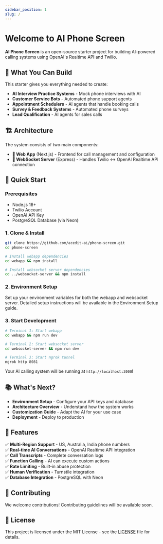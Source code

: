 ```yaml
---
sidebar_position: 1
slug: /
---
```


# Welcome to AI Phone Screen

**AI Phone Screen** is an open-source starter project for building AI-powered calling systems using OpenAI's Realtime API and Twilio.

## 🎯 What You Can Build

This starter gives you everything needed to create:

- **AI Interview Practice Systems** - Mock phone interviews with AI
- **Customer Service Bots** - Automated phone support agents  
- **Appointment Schedulers** - AI agents that handle booking calls
- **Survey & Feedback Systems** - Automated phone surveys
- **Lead Qualification** - AI agents for sales calls

## 🏗️ Architecture

The system consists of two main components:

- **📱 Web App** (Next.js) - Frontend for call management and configuration
- **🔌 WebSocket Server** (Express) - Handles Twilio ↔ OpenAI Realtime API connection

## 🚀 Quick Start

### Prerequisites

- Node.js 18+
- Twilio Account
- OpenAI API Key
- PostgreSQL Database (via Neon)

### 1. Clone & Install

```bash
git clone https://github.com/acedit-ai/phone-screen.git
cd phone-screen

# Install webapp dependencies
cd webapp && npm install

# Install websocket server dependencies  
cd ../websocket-server && npm install
```

### 2. Environment Setup

Set up your environment variables for both the webapp and websocket server. Detailed setup instructions will be available in the Environment Setup guide.

### 3. Start Development

```bash
# Terminal 1: Start webapp
cd webapp && npm run dev

# Terminal 2: Start websocket server
cd websocket-server && npm run dev

# Terminal 3: Start ngrok tunnel
ngrok http 8081
```

Your AI calling system will be running at `http://localhost:3000`!

## 📚 What's Next?

- **Environment Setup** - Configure your API keys and database
- **Architecture Overview** - Understand how the system works
- **Customization Guide** - Adapt the AI for your use case
- **Deployment** - Deploy to production

## 🌟 Features

✅ **Multi-Region Support** - US, Australia, India phone numbers  
✅ **Real-time AI Conversations** - OpenAI Realtime API integration  
✅ **Call Transcripts** - Complete conversation logs  
✅ **Function Calling** - AI can execute custom actions  
✅ **Rate Limiting** - Built-in abuse protection  
✅ **Human Verification** - Turnstile integration  
✅ **Database Integration** - PostgreSQL with Neon  

## 🤝 Contributing

We welcome contributions! Contributing guidelines will be available soon.

## 📄 License

This project is licensed under the MIT License - see the [LICENSE](https://github.com/acedit-ai/phone-screen/blob/main/LICENSE) file for details.
